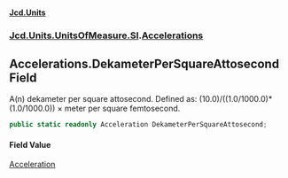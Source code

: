 #### [Jcd.Units](index.md 'index')
### [Jcd.Units.UnitsOfMeasure.SI](Jcd.Units.UnitsOfMeasure.SI.md 'Jcd.Units.UnitsOfMeasure.SI').[Accelerations](Accelerations.md 'Jcd.Units.UnitsOfMeasure.SI.Accelerations')

## Accelerations.DekameterPerSquareAttosecond Field

A(n) dekameter per square attosecond. Defined as: (10.0)/((1.0/1000.0)*(1.0/1000.0)) × meter per square femtosecond.

```csharp
public static readonly Acceleration DekameterPerSquareAttosecond;
```

#### Field Value
[Acceleration](Acceleration.md 'Jcd.Units.UnitTypes.Acceleration')